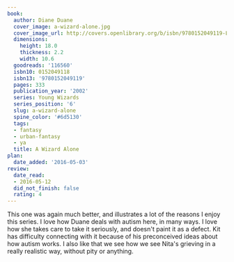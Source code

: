 ```yaml
---
book:
  author: Diane Duane
  cover_image: a-wizard-alone.jpg
  cover_image_url: http://covers.openlibrary.org/b/isbn/9780152049119-L.jpg
  dimensions:
    height: 18.0
    thickness: 2.2
    width: 10.6
  goodreads: '116560'
  isbn10: 0152049118
  isbn13: '9780152049119'
  pages: 333
  publication_year: '2002'
  series: Young Wizards
  series_position: '6'
  slug: a-wizard-alone
  spine_color: '#6d5130'
  tags:
  - fantasy
  - urban-fantasy
  - ya
  title: A Wizard Alone
plan:
  date_added: '2016-05-03'
review:
  date_read:
  - 2016-05-12
  did_not_finish: false
  rating: 4
---
```


This one was again much better, and illustrates a lot of the reasons I enjoy this series. I love how Duane deals with autism here, in many ways. I love how she takes care to take it seriously, and doesn't paint it as a defect. Kit has difficulty connecting with it because of his preconceived ideas about how autism works.
I also like that we see how we see Nita's grieving in a really realistic way, without pity or anything.
